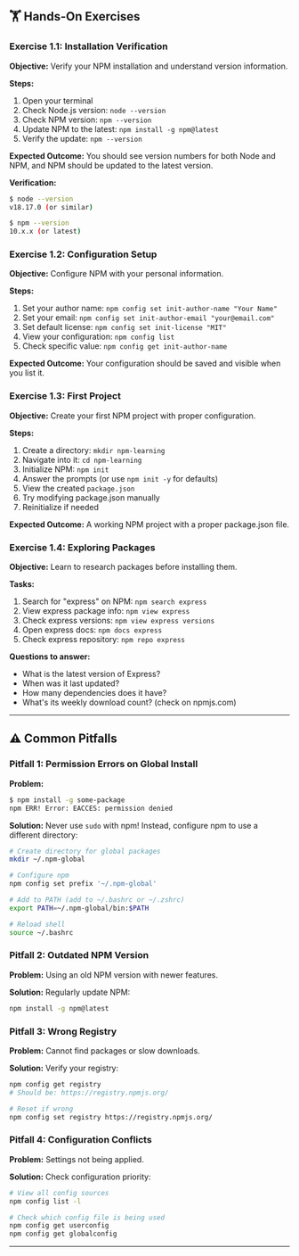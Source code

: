 ## 🏋️ Hands-On Exercises

### Exercise 1.1: Installation Verification

**Objective:** Verify your NPM installation and understand version information.

**Steps:**
1. Open your terminal
2. Check Node.js version: `node --version`
3. Check NPM version: `npm --version`
4. Update NPM to the latest: `npm install -g npm@latest`
5. Verify the update: `npm --version`

**Expected Outcome:** You should see version numbers for both Node and NPM, and NPM should be updated to the latest version.

**Verification:**
```bash
$ node --version
v18.17.0 (or similar)

$ npm --version
10.x.x (or latest)
```

### Exercise 1.2: Configuration Setup

**Objective:** Configure NPM with your personal information.

**Steps:**
1. Set your author name: `npm config set init-author-name "Your Name"`
2. Set your email: `npm config set init-author-email "your@email.com"`
3. Set default license: `npm config set init-license "MIT"`
4. View your configuration: `npm config list`
5. Check specific value: `npm config get init-author-name`

**Expected Outcome:** Your configuration should be saved and visible when you list it.

### Exercise 1.3: First Project

**Objective:** Create your first NPM project with proper configuration.

**Steps:**
1. Create a directory: `mkdir npm-learning`
2. Navigate into it: `cd npm-learning`
3. Initialize NPM: `npm init`
4. Answer the prompts (or use `npm init -y` for defaults)
5. View the created `package.json`
6. Try modifying package.json manually
7. Reinitialize if needed

**Expected Outcome:** A working NPM project with a proper package.json file.

### Exercise 1.4: Exploring Packages

**Objective:** Learn to research packages before installing them.

**Tasks:**
1. Search for "express" on NPM: `npm search express`
2. View express package info: `npm view express`
3. Check express versions: `npm view express versions`
4. Open express docs: `npm docs express`
5. Check express repository: `npm repo express`

**Questions to answer:**
- What is the latest version of Express?
- When was it last updated?
- How many dependencies does it have?
- What's its weekly download count? (check on npmjs.com)

---

## ⚠️ Common Pitfalls

### Pitfall 1: Permission Errors on Global Install

**Problem:**
```bash
$ npm install -g some-package
npm ERR! Error: EACCES: permission denied
```

**Solution:**
Never use `sudo` with npm! Instead, configure npm to use a different directory:

```bash
# Create directory for global packages
mkdir ~/.npm-global

# Configure npm
npm config set prefix '~/.npm-global'

# Add to PATH (add to ~/.bashrc or ~/.zshrc)
export PATH=~/.npm-global/bin:$PATH

# Reload shell
source ~/.bashrc
```

### Pitfall 2: Outdated NPM Version

**Problem:** Using an old NPM version with newer features.

**Solution:** Regularly update NPM:
```bash
npm install -g npm@latest
```

### Pitfall 3: Wrong Registry

**Problem:** Cannot find packages or slow downloads.

**Solution:** Verify your registry:
```bash
npm config get registry
# Should be: https://registry.npmjs.org/

# Reset if wrong
npm config set registry https://registry.npmjs.org/
```

### Pitfall 4: Configuration Conflicts

**Problem:** Settings not being applied.

**Solution:** Check configuration priority:
```bash
# View all config sources
npm config list -l

# Check which config file is being used
npm config get userconfig
npm config get globalconfig
```

---
